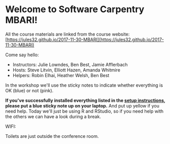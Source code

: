 # Welcome to Software Carpentry MBARI!

All the course materials are linked from the course website: [https://jules32.github.io/2017-11-30-MBARI](https://jules32.github.io/2017-11-30-MBARI)

Come say hello: 
 
- Instructors: Julie Lowndes, Ben Best, Jamie Afflerbach
- Hosts: Steve Litvin, Elliott Hazen, Amanda Whitmire
- Helpers: Robin Elhai, Heather Welsh, Ben Best

In the workshop we'll use the sticky notes to indicate whether everything is OK (blue) or not (pink).

**If you've successfully installed everything listed in the [setup instructions](http://jules32.github.io/2017-11-30-MBARI/#setup), please put a blue sticky note up on your laptop.** And put up yellow if you need help. Today we'll just be using R and RStudio, so if you need help with the others we can have a look during a break.

WIFI:  

Toilets are just outside the conference room.
